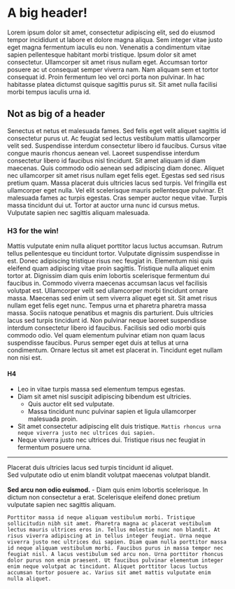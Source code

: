 # A big header!
Lorem ipsum dolor sit amet, consectetur adipiscing elit, sed do eiusmod tempor incididunt ut labore et dolore magna aliqua. Sem integer vitae justo eget magna fermentum iaculis eu non. Venenatis a condimentum vitae sapien pellentesque habitant morbi tristique. Ipsum dolor sit amet consectetur. Ullamcorper sit amet risus nullam eget. Accumsan tortor posuere ac ut consequat semper viverra nam. Nam aliquam sem et tortor consequat id. Proin fermentum leo vel orci porta non pulvinar. In hac habitasse platea dictumst quisque sagittis purus sit. Sit amet nulla facilisi morbi tempus iaculis urna id.

## Not as big of a header
Senectus et netus et malesuada fames. Sed felis eget velit aliquet sagittis id consectetur purus ut. Ac feugiat sed lectus vestibulum mattis ullamcorper velit sed. Suspendisse interdum consectetur libero id faucibus. Cursus vitae congue mauris rhoncus aenean vel. Laoreet suspendisse interdum consectetur libero id faucibus nisl tincidunt. Sit amet aliquam id diam maecenas. Quis commodo odio aenean sed adipiscing diam donec. Aliquet nec ullamcorper sit amet risus nullam eget felis eget. Egestas sed sed risus pretium quam. Massa placerat duis ultricies lacus sed turpis. Vel fringilla est ullamcorper eget nulla. Vel elit scelerisque mauris pellentesque pulvinar. Et malesuada fames ac turpis egestas. Cras semper auctor neque vitae. Turpis massa tincidunt dui ut. Tortor at auctor urna nunc id cursus metus. Vulputate sapien nec sagittis aliquam malesuada.

### H3 for the win!
Mattis vulputate enim nulla aliquet porttitor lacus luctus accumsan. Rutrum tellus pellentesque eu tincidunt tortor. Vulputate dignissim suspendisse in est. Donec adipiscing tristique risus nec feugiat in. Elementum nisi quis eleifend quam adipiscing vitae proin sagittis. Tristique nulla aliquet enim tortor at. Dignissim diam quis enim lobortis scelerisque fermentum dui faucibus in. Commodo viverra maecenas accumsan lacus vel facilisis volutpat est. Ullamcorper velit sed ullamcorper morbi tincidunt ornare massa. Maecenas sed enim ut sem viverra aliquet eget sit. Sit amet risus nullam eget felis eget nunc. Tempus urna et pharetra pharetra massa massa. Sociis natoque penatibus et magnis dis parturient. Duis ultricies lacus sed turpis tincidunt id. Non pulvinar neque laoreet suspendisse interdum consectetur libero id faucibus. Facilisis sed odio morbi quis commodo odio. Vel quam elementum pulvinar etiam non quam lacus suspendisse faucibus. Purus semper eget duis at tellus at urna condimentum. Ornare lectus sit amet est placerat in. Tincidunt eget nullam non nisi est.

#### H4
- Leo in vitae turpis massa sed elementum tempus egestas. 
- Diam sit amet nisl suscipit adipiscing bibendum est ultricies. 
    - Quis auctor elit sed vulputate. 
    - Massa tincidunt nunc pulvinar sapien et ligula ullamcorper malesuada proin. 
- Sit amet consectetur adipiscing elit duis tristique. `Mattis rhoncus urna neque viverra justo nec ultrices dui sapien.` 
- Neque viverra justo nec ultrices dui. Tristique risus nec feugiat in fermentum posuere urna. 
---
Placerat duis ultricies lacus sed turpis tincidunt id aliquet.</br>
Sed vulputate odio ut enim blandit volutpat maecenas volutpat blandit.</br></br>
**Sed arcu non odio euismod.** - Diam quis enim lobortis scelerisque. In dictum non consectetur a erat. Scelerisque eleifend donec pretium vulputate sapien nec sagittis aliquam.

```
Porttitor massa id neque aliquam vestibulum morbi. Tristique sollicitudin nibh sit amet. Pharetra magna ac placerat vestibulum lectus mauris ultrices eros in. Tellus molestie nunc non blandit. At risus viverra adipiscing at in tellus integer feugiat. Urna neque viverra justo nec ultrices dui sapien. Diam quam nulla porttitor massa id neque aliquam vestibulum morbi. Faucibus purus in massa tempor nec feugiat nisl. A lacus vestibulum sed arcu non. Urna porttitor rhoncus dolor purus non enim praesent. Ut faucibus pulvinar elementum integer enim neque volutpat ac tincidunt. Aliquet porttitor lacus luctus accumsan tortor posuere ac. Varius sit amet mattis vulputate enim nulla aliquet.
```
